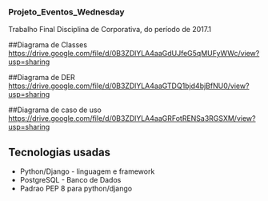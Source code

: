 ### Projeto_Eventos_Wednesday
Trabalho Final Disciplina de Corporativa, do período de 2017.1

##Diagrama de Classes
https://drive.google.com/file/d/0B3ZDlYLA4aaGdUJfeG5qMUFyWWc/view?usp=sharing

##Diagrama de DER
https://drive.google.com/file/d/0B3ZDlYLA4aaGTDQ1bjd4bjBfNU0/view?usp=sharing

##Diagrama de caso de uso
https://drive.google.com/file/d/0B3ZDlYLA4aaGRFotRENSa3RGSXM/view?usp=sharing

## Tecnologias usadas
* Python/Django - linguagem e framework
* PostgreSQL - Banco de Dados
* Padrao PEP 8 para python/django

